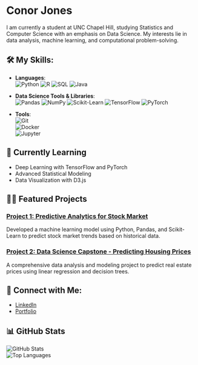 # Conor Jones  
I am currently a student at UNC Chapel Hill, studying Statistics and Computer Science with an emphasis on Data Science. My interests lie in data analysis, machine learning, and computational problem-solving.

## 🛠️ My Skills:
- **Languages**:  
  ![Python](https://img.shields.io/badge/Python-3.8-blue) 
  ![R](https://img.shields.io/badge/R-4.0.5-lightblue)
  ![SQL](https://img.shields.io/badge/SQL-PostgreSQL-blue)
  ![Java](https://img.shields.io/badge/Java-11-orange)

- **Data Science Tools & Libraries**:  
  ![Pandas](https://img.shields.io/badge/Pandas-1.3.0-green) 
  ![NumPy](https://img.shields.io/badge/NumPy-1.21-blue) 
  ![Scikit-Learn](https://img.shields.io/badge/Scikit--Learn-0.24-yellow) 
  ![TensorFlow](https://img.shields.io/badge/TensorFlow-2.5-orange)
  ![PyTorch](https://img.shields.io/badge/PyTorch-1.9-red)

- **Tools**:  
  ![Git](https://img.shields.io/badge/Git-2.30-red)  
  ![Docker](https://img.shields.io/badge/Docker-20.10-blue)  
  ![Jupyter](https://img.shields.io/badge/Jupyter-Notebook-orange)  

## 🌱 Currently Learning
- Deep Learning with TensorFlow and PyTorch
- Advanced Statistical Modeling
- Data Visualization with D3.js

## 🧑‍💻 Featured Projects
### [Project 1: Predictive Analytics for Stock Market](https://github.com/ConorJones05/stock-market-predictor)  
Developed a machine learning model using Python, Pandas, and Scikit-Learn to predict stock market trends based on historical data.  

### [Project 2: Data Science Capstone - Predicting Housing Prices](https://github.com/ConorJones05/housing-price-predictor)  
A comprehensive data analysis and modeling project to predict real estate prices using linear regression and decision trees.

## 🔗 Connect with Me:
- [LinkedIn](https://www.linkedin.com/in/conor-jones05)
- [Portfolio](https://conorjones05.github.io/)

## 📊 GitHub Stats
![GitHub Stats](https://github-readme-stats.vercel.app/api?username=ConorJones05&show_icons=true&theme=radical)  
![Top Languages](https://github-readme-stats.vercel.app/api/top-langs/?username=ConorJones05&layout=compact&theme=radical)
